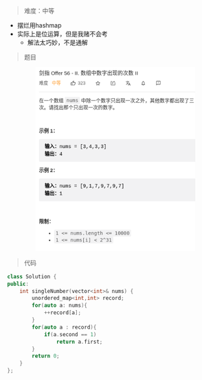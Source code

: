 > 难度：中等
- 摆烂用hashmap
- 实际上是位运算，但是我赌不会考
  - 解法太巧妙，不是通解

> 题目

<div align="center" style="zoom:80%"><img src="./pic/56-2.png"></div>

> 代码

```cpp
class Solution {
public:
    int singleNumber(vector<int>& nums) {
        unordered_map<int,int> record;
        for(auto a: nums){
            ++record[a];
        }
        for(auto a : record){
            if(a.second == 1)
                return a.first;
        }
        return 0;
    }
};
```